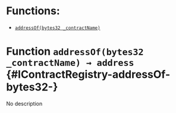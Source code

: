 

# Functions:
- [`addressOf(bytes32 _contractName)`](#IContractRegistry-addressOf-bytes32-)


# Function `addressOf(bytes32 _contractName) → address` {#IContractRegistry-addressOf-bytes32-}
No description

